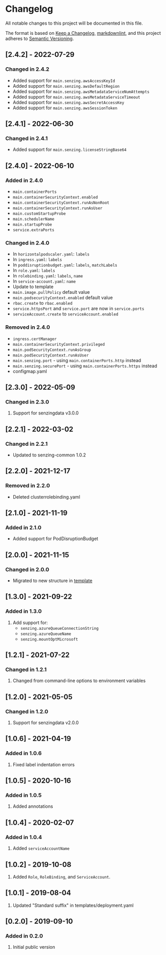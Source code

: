 # Changelog

All notable changes to this project will be documented in this file.

The format is based on [Keep a Changelog](https://keepachangelog.com/en/1.0.0/),
[markdownlint](https://dlaa.me/markdownlint/),
and this project adheres to [Semantic Versioning](https://semver.org/spec/v2.0.0.html).

## [2.4.2] - 2022-07-29

### Changed in 2.4.2

- Added support for `main.senzing.awsAccessKeyId`
- Added support for `main.senzing.awsDefaultRegion`
- Added support for `main.senzing.awsMetadataServiceNumAttempts`
- Added support for `main.senzing.awsMetadataServiceTimeout`
- Added support for `main.senzing.awsSecretAccessKey`
- Added support for `main.senzing.awsSessionToken`

## [2.4.1] - 2022-06-30

### Changed in 2.4.1

- Added support for `main.senzing.licenseStringBase64`

## [2.4.0] - 2022-06-10

### Added in 2.4.0

- `main.containerPorts`
- `main.containerSecurityContext.enabled`
- `main.containerSecurityContext.runAsNonRoot`
- `main.containerSecurityContext.runAsUser`
- `main.customStartupProbe`
- `main.schedulerName`
- `main.startupProbe`
- `service.extraPorts`

### Changed in 2.4.0

- In `horizontalpodscaler.yaml`: `labels`
- In `ingress.yaml`: `labels`
- In `poddisruptionbudget.yaml`: `labels`, `matchLabels`
- In `role.yaml`: `labels`
- In `rolebinding.yaml`: `labels`, `name`
- In `service-account.yaml`: `name`
- Update to template
- `main.image.pullPolicy` default value
- `main.podsecurityContext.enabled` default value
- `rbac.create` to `rbac.enabled`
- `service.httpsPort` and `service.port` are now in `service.ports`
- `serviceAccount.create` to `serviceAccount.enabled`

### Removed in 2.4.0

- `ingress.certManager`
- `main.containerSecurityContext.privileged`
- `main.podSecurityContext.runAsGroup`
- `main.podSecurityContext.runAsUser`
- `main.senzing.port` - using `main.containerPorts.http` instead
- `main.senzing.securePort` - using `main.containerPorts.https` instead
- configmap.yaml

## [2.3.0] - 2022-05-09

### Changed in 2.3.0

1. Support for senzingdata v3.0.0

## [2.2.1] - 2022-03-02

### Changed in 2.2.1

- Updated to senzing-common 1.0.2

## [2.2.0] - 2021-12-17

### Removed in 2.2.0

- Deleted clusterrolebinding.yaml

## [2.1.0] - 2021-11-19

### Added in 2.1.0

- Added support for PodDisruptionBudget

## [2.0.0] - 2021-11-15

### Changed in 2.0.0

- Migrated to new structure in [template](https://github.com/Senzing/charts/tree/main/template)

## [1.3.0] - 2021-09-22

### Added in 1.3.0

1. Add support for:
   - `senzing.azureQueueConnectionString`
   - `senzing.azureQueueName`
   - `senzing.mountOptMicrosoft`

## [1.2.1] - 2021-07-22

### Changed in 1.2.1

1. Changed from command-line options to environment variables

## [1.2.0] - 2021-05-05

### Changed in 1.2.0

1. Support for senzingdata v2.0.0

## [1.0.6] - 2021-04-19

### Added in 1.0.6

1. Fixed label indentation errors

## [1.0.5] - 2020-10-16

### Added in 1.0.5

1. Added annotations

## [1.0.4] - 2020-02-07

### Added in 1.0.4

1. Added `serviceAccountName`

## [1.0.2] - 2019-10-08

1. Added `Role`, `RoleBinding`, and `ServiceAccount`.

## [1.0.1] - 2019-08-04

1. Updated "Standard suffix" in templates/deployment.yaml

## [0.2.0] - 2019-09-10

### Added in 0.2.0

1. Initial public version
